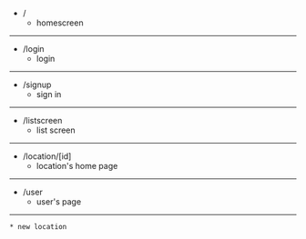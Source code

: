 * /
    * homescreen
---
* /login
    * login
---
* /signup
    * sign in
---
* /listscreen
    * list screen 
---
* /location/[id]
    * location's home page 
---
* /user
    * user's page 
---
    * new location